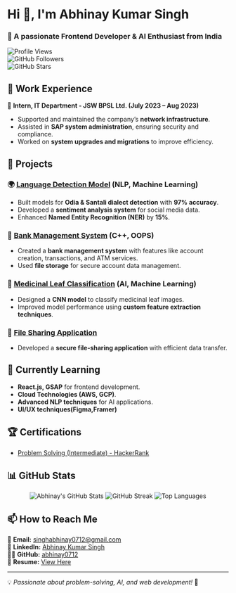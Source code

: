 # Hi 👋, I'm Abhinay Kumar Singh  
### 🚀 A passionate Frontend Developer & AI Enthusiast from India  

![Profile Views](https://komarev.com/ghpvc/?username=abhinay0712&label=Profile%20Views&color=blue&style=plastic)  
![GitHub Followers](https://img.shields.io/github/followers/abhinay0712?label=Followers&style=social)  
![GitHub Stars](https://img.shields.io/github/stars/abhinay0712?affiliations=OWNER&style=social)  

## 💼 Work Experience  
🔹 **Intern, IT Department - JSW BPSL Ltd. (July 2023 – Aug 2023)**  
- Supported and maintained the company’s **network infrastructure**.  
- Assisted in **SAP system administration**, ensuring security and compliance.  
- Worked on **system upgrades and migrations** to improve efficiency.  


## 🔬 Projects  
### 🌍 [Language Detection Model](https://github.com/abhinay0712/Odia-Santali-Dialect-Detection-Dataset) (NLP, Machine Learning)  
- Built models for **Odia & Santali dialect detection** with **97% accuracy**.  
- Developed a **sentiment analysis system** for social media data.  
- Enhanced **Named Entity Recognition (NER)** by **15%**.  

### 🏦 [Bank Management System](ProjectLink.com) (C++, OOPS)  
- Created a **bank management system** with features like account creation, transactions, and ATM services.  
- Used **file storage** for secure account data management.  

### 🌿 [Medicinal Leaf Classification](https://github.com/abhinay0712/MedicinalLeafClassification) (AI, Machine Learning)  
- Designed a **CNN model** to classify medicinal leaf images.  
- Improved model performance using **custom feature extraction techniques**.  

### 📂 [File Sharing Application](https://github.com/abhinay0712/File-Sharing-Application)  
- Developed a **secure file-sharing application** with efficient data transfer.  

## 🌱 Currently Learning  
- **React.js, GSAP** for frontend development.  
- **Cloud Technologies (AWS, GCP)**.  
- **Advanced NLP techniques** for AI applications.
- **UI/UX techniques(Figma,Framer)**  

## 🏆 Certifications  
- [Problem Solving (Intermediate) - HackerRank](https://www.hackerrank.com/certificates/f172671d2439)  

## 📊 GitHub Stats  
<p align="center">
  <img src="https://github-readme-stats.vercel.app/api?username=abhinay0712&show_icons=true&theme=tokyonight" alt="Abhinay's GitHub Stats" />
  <img src="https://github-readme-streak-stats.herokuapp.com/?user=abhinay0712&theme=tokyonight" alt="GitHub Streak" />
  <img src="https://github-readme-stats.vercel.app/api/top-langs/?username=abhinay0712&layout=compact&theme=tokyonight" alt="Top Languages" />
</p>  

## 📫 How to Reach Me  
📩 **Email:** [singhabhinay0712@gmail.com](mailto:singhabhinay0712@gmail.com)  
🔗 **LinkedIn:** [Abhinay Kumar Singh](https://www.linkedin.com/in/abhinay-singh-b9401b26a/)  
👨‍💻 **GitHub:** [abhinay0712](https://github.com/abhinay0712)  
📄 **Resume:** [View Here](https://drive.google.com/file/d/1dl0N-WCVbHg06S8et_ZF4WVxSWTJtxGZ/view?usp=sharing)  

---

💡 *Passionate about problem-solving, AI, and web development!* 🚀  
